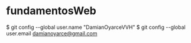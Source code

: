 # fundamentosWeb
$ git config --global user.name "DamianOyarceVVH"
$ git config --global user.email damianoyarce@gmail.com